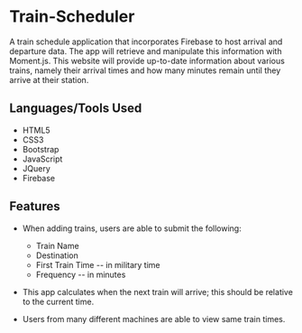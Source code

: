 # Train-Scheduler
A train schedule application that incorporates Firebase to host arrival and departure data. The app will retrieve and manipulate this information with Moment.js. This website will provide up-to-date information about various trains, namely their arrival times and how many minutes remain until they arrive at their station.

## Languages/Tools Used
- HTML5
- CSS3
- Bootstrap
- JavaScript
- JQuery
- Firebase

## Features
- When adding trains, users are able to submit the following:
  - Train Name
  - Destination
  - First Train Time -- in military time
  - Frequency -- in minutes

- This app calculates when the next train will arrive; this should    be relative to the current time.

- Users from many different machines are able to view same train      times.
